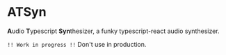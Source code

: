 # ATSyn

**A**udio **T**ypescript **Syn**thesizer, a funky typescript-react audio synthesizer.

`!! Work in progress !!` Don't use in production.
